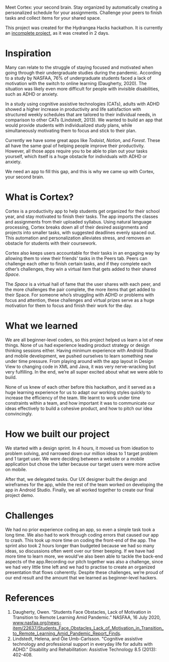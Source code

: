 Meet Cortex: your second brain. Stay organized by automatically creating a personalized schedule for your assignments. Challenge your peers to finish tasks and collect items for your shared space. 

This project was created for the Hydrangea Hacks hackathon. It is currently an [incomplete project](https://devpost.com/software/cortex-your-second-brain), as it was created in 2 days. 


# Inspiration
Many can relate to the struggle of staying focused and motivated when going through their undergraduate studies during the pandemic. According to a study by NASFAA, 76% of undergraduate students faced a lack of motivation with the switch to online learning (Daugherty, 2020). The situation was likely even more difficult for people with invisible disabilities, such as ADHD or anxiety. 

In a study using cognitive assistive technologies (CATs), adults with ADHD showed a higher increase in productivity and life satisfaction with structured weekly schedules that are tailored to their individual needs, in comparison to other CATs (Lindstedt, 2013). We wanted to build an app that would provide students with individualized study plans, while simultaneously motivating them to focus and stick to their plan. 

Currently we have some great apps like _Todoist_, _Notion_, and _Forest_. These all have the same goal of helping people improve their productivity. However, all those apps require you to be able to plan out your tasks yourself, which itself is a huge obstacle for individuals with ADHD or anxiety.

We need an app to fill this gap, and this is why we came up with Cortex, your second brain.

# What is Cortex?

Cortex is a productivity app to help students get organized for their school year, and stay motivated to finish their tasks. The app imports the classes and assignments from their uploaded syllabus. Using natural language processing, Cortex breaks down all of their desired assignments and projects into smaller tasks, with suggested deadlines evenly spaced out. This automation and personalization alleviates stress, and removes an obstacle for students with their coursework.

Cortex also keeps users accountable for their tasks in an engaging way by allowing them to view their friends' tasks in the Peers tab. Peers can challenge each other to finish certain tasks, and if they complete each other’s challenges, they win a virtual item that gets added to their shared _Space_. 

The _Space_ is a virtual hall of fame that the user shares with each peer, and the more challenges the pair complete, the more items that get added to their Space. For someone who’s struggling with ADHD or problems with focus and attention, these challenges and virtual prizes serve as a huge motivation for them to focus and finish their work for the day.

# What we learned

We are all beginner-level coders, so this project helped us learn a lot of new things. None of us had experience leading product strategy or design thinking sessions either. Having minimum experience with Android Studio and mobile development, we pushed ourselves to learn something new under time pressure. From playing around with the app layout in Design View to changing code in XML and Java, it was very nerve-wracking but very fulfilling. In the end, we’re all super excited about what we were able to build.
 
None of us knew of each other before this hackathon, and it served as a huge learning experience for us to adapt our working styles quickly to increase the efficiency of the team. We learnt to work under time constraints within a team, and how important it was to communicate our ideas effectively to build a cohesive product, and how to pitch our idea convincingly.

# How we built our project

We started with a design sprint. In 4 hours, it moved us from ideation to problem solving, and narrowed down our million ideas to 1 target problem and 1 target user. We were deciding between a website or a mobile application but chose the latter because our target users were more active on mobile.
 
After that, we delegated tasks. Our UX designer built the design and wireframes for the app, while the rest of the team worked on developing the app in Android Studio. Finally, we all worked together to create our final project demo.

# Challenges

We had no prior experience coding an app, so even a simple task took a long time. We also had to work through coding errors that caused our app to crash. This took up more time on coding the front-end of the app. The sprint also took 2 hours longer than budgeted because we had so many ideas, so discussions often went over our timer beeping. If we have had more time to learn more, we would’ve also been able to tackle the back-end aspects of the app.Recording our pitch together was also a challenge, since we had very little time left and we had to practise to create an organized presentation that flows coherently. Despite these challenges, we’re proud of our end result and the amount that we learned as beginner-level hackers.

# References
1. Daugherty, Owen. “Students Face Obstacles, Lack of Motivation in Transition to Remote Learning Amid Pandemic.” NASFAA, 16 July 2020, www.nasfaa.org/news-item/22637/Students_Face_Obstacles_Lack_of_Motivation_in_Transition_to_Remote_Learning_Amid_Pandemic_Report_Finds.
2. Lindstedt, Helena, and Õie Umb-Carlsson. "Cognitive assistive technology and professional support in everyday life for adults with ADHD." Disability and Rehabilitation: Assistive Technology 8.5 (2013): 402-408.
